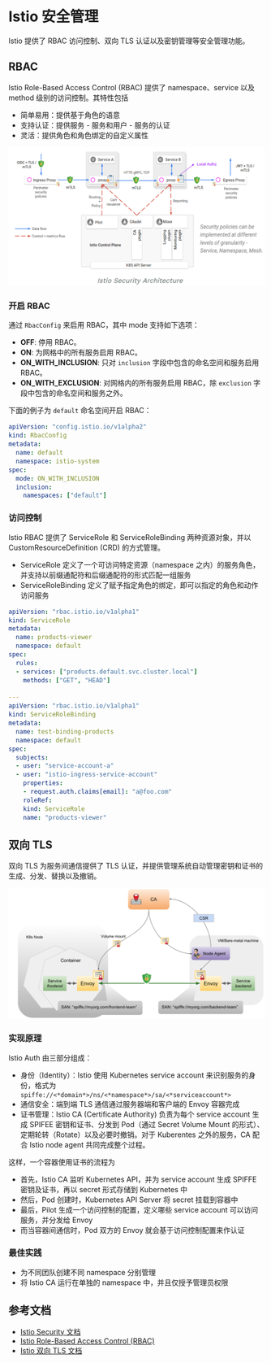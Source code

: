 # Istio 安全管理

Istio 提供了 RBAC 访问控制、双向 TLS 认证以及密钥管理等安全管理功能。

## RBAC

Istio Role-Based Access Control (RBAC) 提供了 namespace、service 以及 method 级别的访问控制。其特性包括

- 简单易用：提供基于角色的语意
- 支持认证：提供服务 - 服务和用户 - 服务的认证
- 灵活：提供角色和角色绑定的自定义属性

![image-20180423202459184](images/istio-auth.png)

### 开启 RBAC

通过 `RbacConfig` 来启用 RBAC，其中 mode 支持如下选项：

- **OFF**: 停用 RBAC。
- **ON**: 为网格中的所有服务启用 RBAC。
- **ON_WITH_INCLUSION**: 只对 `inclusion` 字段中包含的命名空间和服务启用 RBAC。
- **ON_WITH_EXCLUSION**: 对网格内的所有服务启用 RBAC，除 `exclusion` 字段中包含的命名空间和服务之外。

下面的例子为 `default` 命名空间开启 RBAC：

```yaml
apiVersion: "config.istio.io/v1alpha2"
kind: RbacConfig
metadata:
  name: default
  namespace: istio-system
spec:
  mode: ON_WITH_INCLUSION
  inclusion:
    namespaces: ["default"]
```

### 访问控制

Istio RBAC 提供了 ServiceRole 和 ServiceRoleBinding 两种资源对象，并以 CustomResourceDefinition (CRD) 的方式管理。

- ServiceRole 定义了一个可访问特定资源（namespace 之内）的服务角色，并支持以前缀通配符和后缀通配符的形式匹配一组服务
- ServiceRoleBinding 定义了赋予指定角色的绑定，即可以指定的角色和动作访问服务

```yaml
apiVersion: "rbac.istio.io/v1alpha1"
kind: ServiceRole
metadata:
  name: products-viewer
  namespace: default
spec:
  rules:
  - services: ["products.default.svc.cluster.local"]
    methods: ["GET", "HEAD"]

---
apiVersion: "rbac.istio.io/v1alpha1"
kind: ServiceRoleBinding
metadata:
  name: test-binding-products
  namespace: default
spec:
  subjects:
  - user: "service-account-a"
  - user: "istio-ingress-service-account"
    properties:
    - request.auth.claims[email]: "a@foo.com"
    roleRef:
    kind: ServiceRole
    name: "products-viewer"
```

## 双向 TLS

双向 TLS 为服务间通信提供了 TLS 认证，并提供管理系统自动管理密钥和证书的生成、分发、替换以及撤销。

![](images/istio-tls.png)

### 实现原理

Istio Auth 由三部分组成：

- 身份（Identity）：Istio 使用 Kubernetes service account 来识别服务的身份，格式为 `spiffe://<*domain*>/ns/<*namespace*>/sa/<*serviceaccount*>`
- 通信安全：端到端 TLS 通信通过服务器端和客户端的 Envoy 容器完成
- 证书管理：Istio CA (Certificate Authority) 负责为每个 service account 生成 SPIFEE 密钥和证书、分发到 Pod（通过 Secret Volume Mount 的形式）、定期轮转（Rotate）以及必要时撤销。对于 Kuberentes 之外的服务，CA 配合 Istio node agent 共同完成整个过程。

这样，一个容器使用证书的流程为

- 首先，Istio CA 监听 Kubernetes API，并为 service account 生成 SPIFFE 密钥及证书，再以 secret 形式存储到 Kubernetes 中
- 然后，Pod 创建时，Kubernetes API Server 将 secret 挂载到容器中
- 最后，Pilot 生成一个访问控制的配置，定义哪些 service account 可以访问服务，并分发给 Envoy
- 而当容器间通信时，Pod 双方的 Envoy 就会基于访问控制配置来作认证

### 最佳实践

- 为不同团队创建不同 namespace 分别管理
- 将 Istio CA 运行在单独的 namespace 中，并且仅授予管理员权限

## 参考文档

- [Istio Security 文档](https://istio.io/docs/concepts/security/)
- [Istio Role-Based Access Control (RBAC)](https://istio.io/docs/concepts/security/rbac.html)
- [Istio 双向 TLS 文档](https://istio.io/docs/concepts/security/mutual-tls.html)